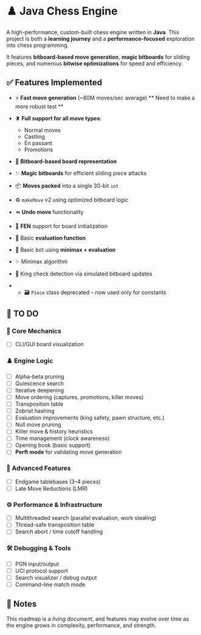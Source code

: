 # ♟️ Java Chess Engine

A high-performance, custom-built chess engine written in **Java**. This project is both a **learning journey** and a **performance-focused** exploration into chess programming.

It features **bitboard-based move generation**, **magic bitboards** for sliding pieces, and numerous **bitwise optimizations** for speed and efficiency.

## ✅ Features Implemented

* ⚡ **Fast move generation** (\~80M moves/sec average) ** Need to make a more robust test **
* ♜ **Full support for all move types**:
  * Normal moves
  * Castling
  * En passant
  * Promotions
* 🧠 **Bitboard-based board representation**
* ✨ **Magic bitboards** for efficient sliding piece attacks
* 📦 **Moves packed** into a single 30-bit `int`
* ♻️ `makeMove` v2 using optimized bitboard logic
* ⏪ **Undo move** functionality
* 🧾 **FEN** support for board initialization
* 🧮 Basic **evaluation function**
* 🤖 Basic bot using **minimax + evaluation**
* ✨  Minimax algorithm
* 🧮  King check detection via simulated bitboard updates

* * 🗃️ `Piece` class deprecated – now used only for constants

## 🔧 TO DO

### 🧩 Core Mechanics

* [ ] CLI/GUI board visualization

### ♟️ Engine Logic

* [ ] Alpha-beta pruning
* [ ] Quiescence search
* [ ] Iterative deepening
* [ ] Move ordering (captures, promotions, killer moves)
* [ ] Transposition table
* [ ] Zobrist hashing
* [ ] Evaluation improvements (king safety, pawn structure, etc.)
* [ ] Null move pruning
* [ ] Killer move & history heuristics
* [ ] Time management (clock awareness)
* [ ] Opening book (basic support)
* [ ] **Perft mode** for validating move generation

### 🧠 Advanced Features

* [ ] Endgame tablebases (3–4 pieces)
* [ ] Late Move Reductions (LMR)

### ⚙️ Performance & Infrastructure

* [ ] Multithreaded search (parallel evaluation, work stealing)
* [ ] Thread-safe transposition table
* [ ] Search abort / time cutoff handling

### 🛠️ Debugging & Tools

* [ ] PGN input/output
* [ ] UCI protocol support
* [ ] Search visualizer / debug output
* [ ] Command-line match mode

## 📌 Notes

This roadmap is a *living document*, and features may evolve over time as the engine grows in complexity, performance, and strength.
